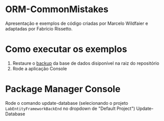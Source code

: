 # ORM-CommonMistakes

Apresentação e exemplos de código criadas por Marcelo Wildfaier e adaptadas por Fabrício Rissetto.

# Como executar os exemplos

1. Restaure o [backup](https://github.com/fabriciorissetto/ORM-CommonMistakes/blob/master/BancoDeDadosExemplo_Backup.rar) da base de dados disiponível na raiz do repositório
2. Rode a aplicação Console

# Package Manager Console

Rode o comando update-database (selecionando o projeto `LabEntityFrameworkBackEnd` no dropdown de "Default Project") 
    Update-Database
